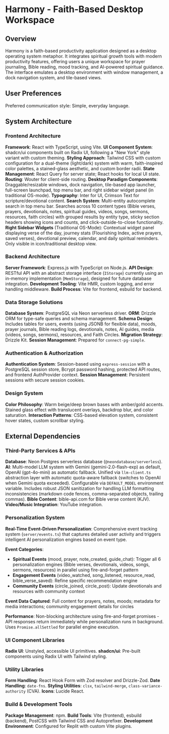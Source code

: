 # Harmony - Faith-Based Desktop Workspace

## Overview

Harmony is a faith-based productivity application designed as a desktop operating system metaphor. It integrates spiritual growth tools with modern productivity features, offering users a unique workspace for prayer journaling, Bible reading, mood tracking, and AI-powered spiritual guidance. The interface emulates a desktop environment with window management, a dock navigation system, and tile-based views.

## User Preferences

Preferred communication style: Simple, everyday language.

## System Architecture

### Frontend Architecture

**Framework**: React with TypeScript, using Vite.
**UI Component System**: shadcn/ui components built on Radix UI, following a "New York" style variant with custom theming.
**Styling Approach**: Tailwind CSS with custom configuration for a dual-theme (light/dark) system with warm, faith-inspired color palettes, a stained-glass aesthetic, and custom border radii.
**State Management**: React Query for server state; React hooks for local UI state.
**Routing**: Wouter for client-side routing.
**Desktop Paradigm Components**: Draggable/resizable windows, dock navigation, tile-based app launcher, full-screen launchpad, top menu bar, and right sidebar widget panel (in traditional OS-mode).
**Typography**: Inter for UI, Crimson Text for scripture/devotional content.
**Search System**: Multi-entity autocomplete search in top menu bar. Searches across 10 content types (Bible verses, prayers, devotionals, notes, spiritual guides, videos, songs, sermons, resources, faith circles) with grouped results by entity type, sticky section headers showing icons and counts, and click-outside-to-close functionality.
**Right Sidebar Widgets** (Traditional OS-Mode): Contextual widget panel displaying verse of the day, journey stats (Flourishing Index, active prayers, saved verses), devotional preview, calendar, and daily spiritual reminders. Only visible in icon/traditional desktop view.

### Backend Architecture

**Server Framework**: Express.js with TypeScript on Node.js.
**API Design**: RESTful API with an abstract storage interface (`IStorage`) currently using an in-memory implementation (`MemStorage`), designed for future database integration.
**Development Tooling**: Vite HMR, custom logging, and error handling middleware.
**Build Process**: Vite for frontend, esbuild for backend.

### Data Storage Solutions

**Database System**: PostgreSQL via Neon serverless driver.
**ORM**: Drizzle ORM for type-safe queries and schema management.
**Schema Design**: Includes tables for users, events (using JSONB for flexible data), moods, prayer journals, Bible reading logs, devotionals, notes, AI guides, media (videos, songs, sermons), resources, and Faith Circles.
**Migration Strategy**: Drizzle Kit.
**Session Management**: Prepared for `connect-pg-simple`.

### Authentication & Authorization

**Authentication System**: Session-based using `express-session` with a PostgreSQL session store, Bcrypt password hashing, protected API routes, and frontend AuthProvider context.
**Session Management**: Persistent sessions with secure session cookies.

### Design System

**Color Philosophy**: Warm beige/deep brown bases with amber/gold accents. Stained glass effect with translucent overlays, backdrop blur, and color saturation.
**Interaction Patterns**: CSS-based elevation system, consistent hover states, custom scrollbar styling.

## External Dependencies

### Third-Party Services & APIs

**Database**: Neon Postgres serverless database (`@neondatabase/serverless`).
**AI**: Multi-model LLM system with Gemini (gemini-2.0-flash-exp) as default, OpenAI (gpt-4o-mini) as automatic fallback. Unified via `llm-client.ts` abstraction layer with automatic quota-aware fallback (switches to OpenAI when Gemini quota exceeded). Configurable via `DEFAULT_MODEL` environment variable. Includes robust JSON sanitization for handling LLM formatting inconsistencies (markdown code fences, comma-separated objects, trailing commas).
**Bible Content**: bible-api.com for Bible verse content (KJV).
**Video/Music Integration**: YouTube integration.

### Personalization System

**Real-Time Event-Driven Personalization**: Comprehensive event tracking system (`server/events.ts`) that captures detailed user activity and triggers intelligent AI personalization engines based on event type.

**Event Categories**:
- **Spiritual Events** (mood, prayer, note_created, guide_chat): Trigger all 6 personalization engines (Bible verses, devotionals, videos, songs, sermons, resources) in parallel using fire-and-forget pattern
- **Engagement Events** (video_watched, song_listened, resource_read, bible_verse_saved): Refine specific recommendation engine
- **Community Events** (circle_joined, circle_post): Update devotionals and resources with community context

**Event Data Captured**: Full content for prayers, notes, moods; metadata for media interactions; community engagement details for circles

**Performance**: Non-blocking architecture using fire-and-forget promises - API responses return immediately while personalization runs in background. Uses `Promise.allSettled` for parallel engine execution.

### UI Component Libraries

**Radix UI**: Unstyled, accessible UI primitives.
**shadcn/ui**: Pre-built components using Radix UI with Tailwind styling.

### Utility Libraries

**Form Handling**: React Hook Form with Zod resolver and Drizzle-Zod.
**Date Handling**: `date-fns`.
**Styling Utilities**: `clsx`, `tailwind-merge`, `class-variance-authority` (CVA).
**Icons**: Lucide React.

### Build & Development Tools

**Package Management**: npm.
**Build Tools**: Vite (frontend), esbuild (backend), PostCSS with Tailwind CSS and Autoprefixer.
**Development Environment**: Configured for Replit with custom Vite plugins.